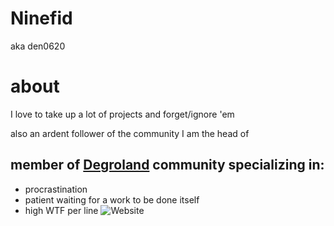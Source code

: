 # Ninefid
aka den0620

# about
I love to take up a lot of projects and forget/ignore 'em

also an ardent follower of the community I am the head of

## member of [Degroland](https://degroland.site) community specializing in:
 - procrastination
 - patient waiting for a work to be done itself
 - high WTF per line
![Website](https://img.shields.io/website?url=https%3A%2F%2Fdegroland.site)

